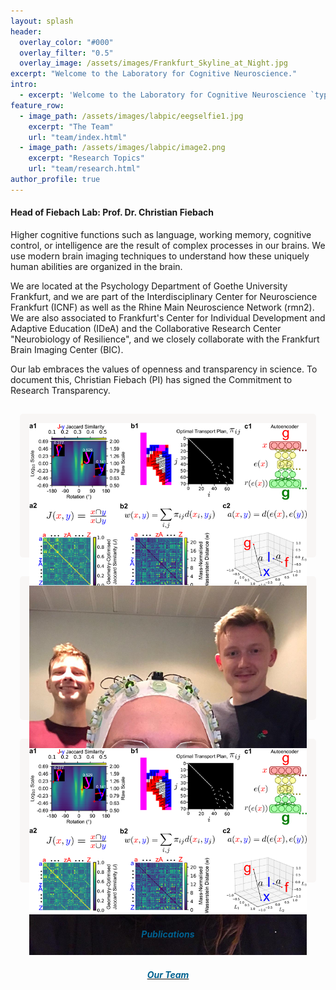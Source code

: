 ```yaml
---
layout: splash
header:
  overlay_color: "#000"
  overlay_filter: "0.5"
  overlay_image: /assets/images/Frankfurt_Skyline_at_Night.jpg
excerpt: "Welcome to the Laboratory for Cognitive Neuroscience."
intro: 
  - excerpt: 'Welcome to the Laboratory for Cognitive Neuroscience `type="center"`'
feature_row:
  - image_path: /assets/images/labpic/eegselfie1.jpg
    excerpt: "The Team"
    url: "team/index.html"
  - image_path: /assets/images/labpic/image2.png
    excerpt: "Research Topics"
    url: "team/research.html"
author_profile: true
---
```



<style>
.linkImage{
    height:200px;
    width: auto;
    object-fit: cover;
    display: block;
    margin-left: auto;
    margin-right: auto;
    transition: all 300ms;
        }
.linkImage:hover {
      scale:1.05;
        }  
.box {
  padding: 15px;
  box-sizing: border-box;
  border: 15px solid transparent;
  background-clip:padding-box;
  background-color: #F8F6F5 ;
  border-radius: 20px;
  color: #F8F6F5; 
} 
</style>

<div class="container">
  <div class="row">
    <div class="col-md-1" >
    </div>
    <div class="col-md-9" >
    <h4><b>Head of Fiebach Lab: Prof. Dr. Christian Fiebach</b></h4>
      <p>Higher cognitive functions such as language, working memory, cognitive control, or intelligence are the result of complex processes in our brains. We use modern brain imaging techniques to understand how these uniquely human abilities are organized in the brain. </p>
      <p>We are located at the Psychology Department of Goethe University Frankfurt, and we are part of the Interdisciplinary Center for Neuroscience Frankfurt (ICNF) as well as the Rhine Main Neuroscience Network (rmn2). We are also associated to Frankfurt's Center for Individual Development and Adaptive Education (IDeA) and the Collaborative Research Center "Neurobiology of Resilience", and we closely collaborate with the Frankfurt Brain Imaging Center (BIC).</p>
      <p>Our lab embraces the values of openness and transparency in science. To document this, Christian Fiebach (PI) has signed the Commitment to Research Transparency. </p>
    </div>
</div> 
</div> 
<div class="container">
  <div class="row">
  <div class="col-md-1" >
  </div>
    <div class="col-md-3 box" >
    <a href="research/index.html"><div class="linkImage"><img  src="/assets/images/labpic/image2.png" alt="Italian Trulli">
    <h6 style="font-weight:bold;color:#00618F;text-align: center;">Ongoing Research</h6></a></div>
    </div>
        <div class="col-md-3 box" >
    <a href="team/index.html"><div class="linkImage"><img  src="/assets/images/labpic/eegselfie1.jpg" alt="Italian Trulli"> 
    <h6 style="font-weight:bold;color:#00618F;text-align: center;">Our Team </h6></a></div>
    </div>
    <div class="col-md-3 box" >
    <a href="publications/index.html"><div class="linkImage"><img  src="/assets/images/labpic/image2.png" alt="Italian Trulli">
    <h6 style="font-weight:bold;color:#00618F;text-align: center;">Publications</h6></a></div>
    </div>
  </div>
  </div>
<br>

